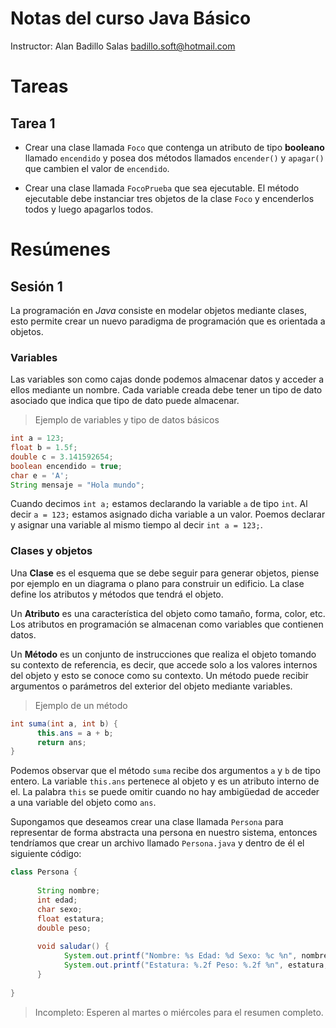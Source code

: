 # Notas del curso Java Básico

Instructor: Alan Badillo Salas <badillo.soft@hotmail.com>

# Tareas

## Tarea 1

* Crear una clase llamada `Foco` que contenga un atributo de tipo **booleano** llamado `encendido` y posea dos métodos llamados `encender()` y `apagar()` que cambien el valor de `encendido`.

* Crear una clase llamada `FocoPrueba` que sea ejecutable. El método ejecutable debe instanciar tres objetos de la clase `Foco` y encenderlos todos y luego apagarlos todos.

# Resúmenes

## Sesión 1

La programación en *Java* consiste en modelar objetos mediante clases, esto permite crear un nuevo paradigma de programación que es orientada a objetos.

### Variables

Las variables son como cajas donde podemos almacenar datos y acceder a ellos mediante un nombre. Cada variable creada debe tener un tipo de dato asociado que indica que tipo de dato puede almacenar.

> Ejemplo de variables y tipo de datos básicos

~~~java
int a = 123;
float b = 1.5f;
double c = 3.141592654;
boolean encendido = true;
char e = 'A';
String mensaje = "Hola mundo";
~~~~

Cuando decimos `int a;` estamos declarando la variable `a` de tipo `int`. Al decir `a = 123;` estamos asignado dicha variable a un valor. Poemos declarar y asignar una variable al mismo tiempo al decir `int a = 123;`.

### Clases y objetos

Una **Clase** es el esquema que se debe seguir para generar objetos, piense por ejemplo en un diagrama o plano para construir un edificio. La clase define los atributos y métodos que tendrá el objeto.

Un **Atributo** es una característica del objeto como tamaño, forma, color, etc. Los atributos en programación se almacenan como variables que contienen datos.

Un **Método** es un conjunto de instrucciones que realiza el objeto tomando su contexto de referencia, es decir, que accede solo a los valores internos del objeto y esto se conoce como su contexto. Un método puede recibir argumentos o parámetros del exterior del objeto mediante variables.

> Ejemplo de un método

~~~java
int suma(int a, int b) {
      this.ans = a + b;
      return ans;
}
~~~

Podemos observar que el método `suma` recibe dos argumentos `a` y `b` de tipo entero. La variable `this.ans` pertenece al objeto y es un atributo interno de el. La palabra `this` se puede omitir cuando no hay ambigüedad de acceder a una variable del objeto como `ans`.

Supongamos que deseamos crear una clase llamada `Persona` para representar de forma abstracta una persona en nuestro sistema, entonces tendríamos que crear un archivo llamado `Persona.java` y dentro de él el siguiente código:

~~~java
class Persona {
      
      String nombre;
      int edad;
      char sexo;
      float estatura;
      double peso;
      
      void saludar() {
            System.out.printf("Nombre: %s Edad: %d Sexo: %c %n", nombre, edad, sexo);
            System.out.printf("Estatura: %.2f Peso: %.2f %n", estatura, peso);
      }
      
}
~~~

> Incompleto: Esperen al martes o miércoles para el resumen completo.
